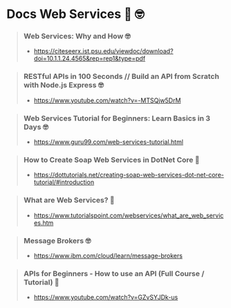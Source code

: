 # Docs Web Services :disguised_face: :nerd_face:

> ### Web Services: Why and How :nerd_face:
> - https://citeseerx.ist.psu.edu/viewdoc/download?doi=10.1.1.24.4565&rep=rep1&type=pdf

> ### RESTful APIs in 100 Seconds // Build an API from Scratch with Node.js Express :nerd_face:
> - https://www.youtube.com/watch?v=-MTSQjw5DrM

> ### Web Services Tutorial for Beginners: Learn Basics in 3 Days :nerd_face:
> - https://www.guru99.com/web-services-tutorial.html

> ### How to Create Soap Web Services in DotNet Core :disguised_face:
> - https://dottutorials.net/creating-soap-web-services-dot-net-core-tutorial/#introduction

> ### What are Web Services? :disguised_face:
> - https://www.tutorialspoint.com/webservices/what_are_web_services.htm

> ### Message Brokers :nerd_face:
> - https://www.ibm.com/cloud/learn/message-brokers

> ### APIs for Beginners - How to use an API (Full Course / Tutorial) :disguised_face: 
> - https://www.youtube.com/watch?v=GZvSYJDk-us
